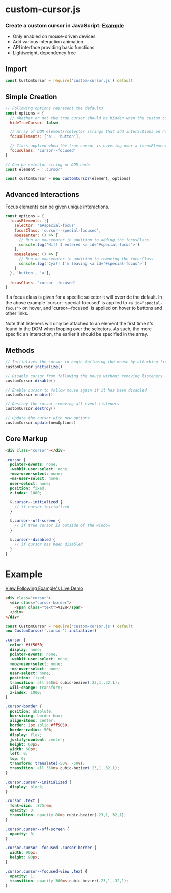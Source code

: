 # custom-cursor.js
### Create a custom cursor in JavaScript: <a href="https://seangrindal.github.io/custom-cursor-example/" target="_blank">Example</a>
- Only enabled on mouse-driven devices
- Add various interaction animation
- API interface providing basic functions 
- Lightweight, dependency free

## Import  
``` js
const CustomCursor = require('custom-cursor.js').default
```

## Simple Creation
``` js
// Following options represent the defaults
const options = {
  // Whether or not the true cursor should be hidden when the custom cursor is initialized
  hideTrueCursor: false,

  // Array of DOM elements/selector strings that add interactions on hover
  focusElements: ['a', 'button'],

  // Class applied when the true cursor is hovering over a focusElement
  focusClass: 'cursor--focused'
} 

// Can be selector string or DOM node
const element = '.cursor'

const customCursor = new CustomCursor(element, options)
```

## Advanced Interactions
Focus elements can be given unique interactions.
``` js
const options = {
  focusElements: [{
    selector: 'a#special-focus',
    focusClass: 'cursor--special-focused', 
    mouseenter: () => {
      // Run on mouseenter in addition to adding the focusClass
      console.log('Hi!! I entered <a id="#special-focus">')
    },
    mouseleave: () => {
      // Run on mouseenter in addition to removing the focusClass
      console.log(`Cya!! I'm leaving <a id="#special-focus">`)
    }
  }, 'button', 'a'],
  
  focusClass: 'cursor--focused'
}
```
If a focus class is given for a specific selector it will override the default. In the above example 'cursor--special-focused' is applied to ```<a id="special-focus">``` on hover, and 'cursor--focused' is applied on hover to buttons and other links.

Note that listeners will only be attached to an element the first time it's found in the DOM when looping over the selectors. As such, the more specific an interaction, the earlier it should be specified in the array.

## Methods
``` js
// Initializes the cursor to begin following the mouse by attaching listeners and starting an animation loop
customCursor.initialize()

// Disable cursor from following the mouse without removing listeners  
customCursor.disable()

// Enable cursor to follow mouse again if it has been disabled
customCursor.enable()

// Destroy the cursor removing all event listeners
customCursor.destroy()

// Update the cursor with new options 
customCursor.update(newOptions)
```

## Core Markup
```html
<div class="cursor"></div>
```
```scss
.cursor {
  pointer-events: none;
  -webkit-user-select: none;
  -moz-user-select: none;
  -ms-user-select: none;
  user-select: none;
  position: fixed;
  z-index: 1000;

  &.cursor--initialized {
    // if cursor initialized
  }

  &.cursor--off-screen {
    // if true cursor is outside of the window
  }

  &.cursor--disabled {
    // if cursor has been disabled
  }
}
```

# Example
<a href="https://seangrindal.github.io/custom-cursor-example/" target="_blank">View Following Example's Live Demo</a>
``` html
<div class="cursor">
  <div class="cursor-border">
    <span class="text">VIEW</span>
  </div>
</div>
```

``` js
const CustomCursor = require('custom-cursor.js').default 
new CustomCursor('.cursor').initialize()
```

``` css
.cursor {
  color: #ff5050;
  display: none;
  pointer-events: none;
  -webkit-user-select: none;
  -moz-user-select: none;
  -ms-user-select: none;
  user-select: none;
  position: fixed;
  transition: all 360ms cubic-bezier(.23,1,.32,1);
  will-change: transform;
  z-index: 1000;
}

.cursor-border {
  position: absolute;
  box-sizing: border-box;
  align-items: center;
  border: 1px solid #ff5050;
  border-radius: 50%;
  display: flex;
  justify-content: center;
  height: 60px;
  width: 60px;
  left: 0;
  top: 0;
  transform: translate(-50%, -50%);
  transition: all 360ms cubic-bezier(.23,1,.32,1);
}

.cursor.cursor--initialized {
  display: block;
}

.cursor .text {
  font-size: .875rem;
  opacity: 0;
  transition: opacity 80ms cubic-bezier(.23,1,.32,1);
}

.cursor.cursor--off-screen {
  opacity: 0;
}

.cursor.cursor--focused .cursor-border {
  width: 90px;
  height: 90px;
}

.cursor.cursor--focused-view .text {
  opacity: 1;
  transition: opacity 360ms cubic-bezier(.23,1,.32,1);
}
```
